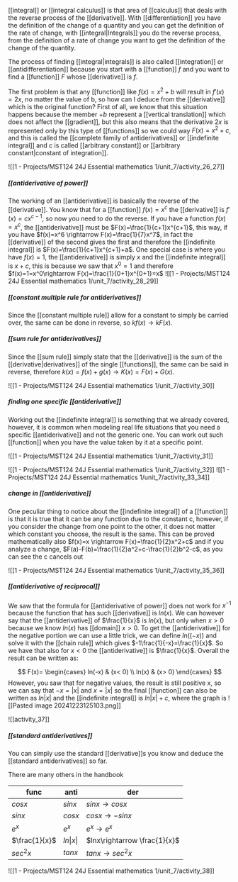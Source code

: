 [[integral]] or [[integral calculus]] is that area of [[calculus]] that deals with the reverse process of the [[derivative]].
With [[differentiation]] you have the definition of the change of a quantity and you can get the definition of the rate of change, with [[integral|Integrals]] you do the reverse process, from the definition of a rate of change you want to get the definition of the change of the quantity.

The process of finding [[integral|integrals]] is also called [[integration]] or [[antidifferentiation]] because you start with a [[function]] $f$ and you want to find a [[function]] $F$ whose [[derivative]] is $f$.

The first problem is that any [[function]] like $f(x)=x^2+b$ will result in $f'(x)=2x$, no matter the value of b, so how can I deduce from the [[derivative]] which is the original function? First of all, we know that this situation happens because the member $+b$ represent a [[vertical translation]] which does not affect the [[gradient]], but this also means that the derivative $2x$ is represented only by this type of [[functions]] so we could way $F(x)=x^2+c$, and this is called the [[complete family of antiderivatives]] or [[indefinite integral]] and c is called [[arbitrary constant]] or [[arbitrary constant|constant of integration]].

![[1 - Projects/MST124 24J Essential mathematics 1/unit_7/activity_26_27]]

##### [[antiderivative of power]]

The working of an [[antiderivative]] is basically the reverse of the [[derivative]]. You know that for a [[function]] $f(x)=x^c$ the [[derivative]] is $f'(x)=cx^{c-1}$, so now you need to do the reverse.
If you have a function $f(x)= x^c$, the [[antiderivative]] must be $F(x)=\frac{1}{c+1}x^{c+1}$, this way, if you have $f(x)=x^6 \rightarrow F(x)=\frac{1}{7}x^7$, in fact the [[derivative]] of the second gives the first and therefore the [[indefinite integral]] is $F(x)=\frac{1}{c+1}x^{c+1}+a$.
One special case is where you have $f(x)=1$, the [[antiderivative]] is simply $x$ and the [[indefinite integral]] is $x+c$, this is because we saw that $x^0=1$ and therefore $f(x)=1=x^0\rightarrow F(x)=\frac{1}{0+1}x^{0+1}=x$
![[1 - Projects/MST124 24J Essential mathematics 1/unit_7/activity_28_29]]

##### [[constant multiple rule for antiderivatives]]

Since the [[constant multiple rule]] allow for a constant to simply be carried over, the same can be done in reverse, so $kf(x) \rightarrow kF(x)$.

##### [[sum rule for antiderivatives]]

Since the [[sum rule]] simply state that the [[derivative]] is the sum of the [[derivative|derivatives]] of the single [[functions]], the same can be said in reverse, therefore $k(x)= f(x)+g(x)\rightarrow K(x)=F(x)+G(x)$.

![[1 - Projects/MST124 24J Essential mathematics 1/unit_7/activity_30]]

##### finding one specific [[antiderivative]]

Working out the [[indefinite integral]] is something that we already covered, however, it is common when modeling real life situations that you need a specific [[antiderivative]] and not the generic one.
You can work out such [[function]] when you have the value taken by it at a specific point.

![[1 - Projects/MST124 24J Essential mathematics 1/unit_7/activity_31]]

![[1 - Projects/MST124 24J Essential mathematics 1/unit_7/activity_32]]
![[1 - Projects/MST124 24J Essential mathematics 1/unit_7/activity_33_34]]

##### change in [[antiderivative]]

One peculiar thing to notice about the [[indefinite integral]] of a [[function]] is that it is true that it can be any function due to the constant c, however, if you consider the change from one point to the other, it does not matter which constant you choose, the result is the same.
This can be proved mathematically also $f(x)=x \rightarrow F(x)=\frac{1}{2}x^2+c$ and if you analyze a change, $F(a)-F(b)=\frac{1}{2}a^2+c-\frac{1}{2}b^2-c$, as you can see the c cancels out 


![[1 - Projects/MST124 24J Essential mathematics 1/unit_7/activity_35_36]]

##### [[antiderivative of reciprocal]]

We saw that the formula for [[antiderivative of power]] does not work for $x^{-1}$ because the function that has such [[derivative]] is $ln(x)$.
We can however say that the [[antiderivative]] of $\frac{1}{x}$ is $ln(x)$, but only when $x>0$ because we know $ln(x)$ has [[domain]] $x>0$.
To get the [[antiderivative]] for the negative portion we can use a little trick, we can define $ln((-x))$ and solve it with the [[chain rule]] which gives $-1\frac{1}{-x}=\frac{1}{x}$. So we have that also for $x<0$ the [[antiderivative]] is $\frac{1}{x}$.
Overall the result can be written as:

$$
 F(x)=
 \begin{cases} 
      ln(-x) & (x< 0) \\
      ln(x) & (x> 0)
\end{cases}
$$
However, you saw that for negative values, the result is still positive x, so we can say that $-x=|x|$ and $x=|x|$ so the final [[function]] can also be written as $ln|x|$ and the [[indefinite integral]] is $ln|x|+c$, where the graph is
![[Pasted image 20241223125103.png]]

![[activity_37]]

##### [[standard antiderivatives]]

You can simply use the standard [[derivative]]s you know and deduce the [[standard antiderivatives]] so far.

There are many others in the handbook

| func          | anti      | der                          |
| ------------- | --------- | ---------------------------- |
| $cosx$        | $sinx$    | $sinx \rightarrow cosx$      |
| $sinx$        | $cosx$    | $cosx\rightarrow -sinx$      |
| $e^x$         | $e^x$     | $e^x\rightarrow e^x$         |
| $\frac{1}{x}$ | $ln\|x\|$ | $lnx\rightarrow \frac{1}{x}$ |
| $sec^2x$      | $tanx$    | $tanx\rightarrow sec^2x$     |

![[1 - Projects/MST124 24J Essential mathematics 1/unit_7/activity_38]]

